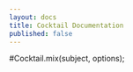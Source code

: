 ```yaml
---
layout: docs
title: Cocktail Documentation
published: false
---
```


#Cocktail.mix(subject, options);